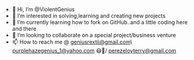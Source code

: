 - 👋 Hi, I’m @ViolentGenius
- 👀 I’m interested in solving,learning and creating new projects
- 🌱 I’m currently learning how to fork on GitHub..and a little coding here and there
- 💞️ I’m looking to collaborate on a special project/business venture
- 📫 How to reach me @ geniusrextii@gmail.com\ purplehazegenius_1@yahoo.com 😷🤯/ perezeloyterry@gmail.com

<!---
ViolentGenius/ViolentGenius is a ✨ special ✨ repository because its `README.md` (this file) appears on your GitHub profile.
You can click the Preview link to take a look at your changes.
--->
